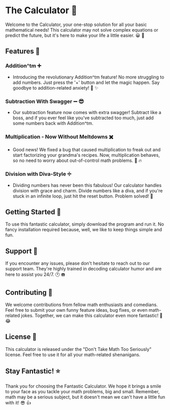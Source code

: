 # The  Calculator  :abacus:

Welcome to the  Calculator, your one-stop solution for all your basic mathematical needs! This calculator may not solve complex equations or predict the future, but it's here to make your life a little easier. :grinning: :abacus:

## Features :rocket:

### Addition^tm ➕
- Introducing the revolutionary Addition^tm feature! No more struggling to add numbers. Just press the '+' button and let the magic happen. Say goodbye to addition-related anxiety! :tophat: :sparkles:

### Subtraction With Swagger ➖ :sunglasses:
- Our subtraction feature now comes with extra swagger! Subtract like a boss, and if you ever feel like you've subtracted too much, just add some numbers back with Addition^tm. 

### Multiplication - Now Without Meltdowns ✖️
- Good news! We fixed a bug that caused multiplication to freak out and start factorizing your grandma's recipes. Now, multiplication behaves, so no need to worry about out-of-control math problems. :robot: :fire:

### Division with Diva-Style ➗
- Dividing numbers has never been this fabulous! Our calculator handles division with grace and charm. Divide numbers like a diva, and if you're stuck in an infinite loop, just hit the reset button. Problem solved! :nail_care:

## Getting Started :rocket:

To use this fantastic calculator, simply download the program and run it. No fancy installation required because, well, we like to keep things simple and fun.

## Support :wrench:

If you encounter any issues, please don't hesitate to reach out to our support team. They're highly trained in decoding calculator humor and are here to assist you 24/7. :clock1: :phone:

## Contributing :handshake:

We welcome contributions from fellow math enthusiasts and comedians. Feel free to submit your own funny feature ideas, bug fixes, or even math-related jokes. Together, we can make this calculator even more fantastic! :tada: :joy:

## License :scroll:

This calculator is released under the "Don't Take Math Too Seriously" license. Feel free to use it for all your math-related shenanigans.

## Stay Fantastic! :star:

Thank you for choosing the Fantastic Calculator. We hope it brings a smile to your face as you tackle your math problems, big and small. Remember, math may be a serious subject, but it doesn't mean we can't have a little fun with it! :sunglasses: :+1:

